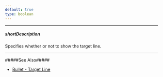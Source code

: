 ```yaml
---
default: true
type: boolean
---
```

---
##### shortDescription
Specifies whether or not to show the target line.

---
#####See Also#####
- [Bullet - Target Line](/concepts/20%20Data%20Visualization/10%20Charts/90%20Bullet%20Elements/20%20Target%20Line.md '/Documentation/Guide/Data_Visualization/Charts/Bullet_Elements/#Target_Line')